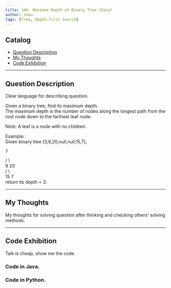 ```yaml
---
title: 104. Maximum Depth of Binary Tree (Easy)                   
author: zhou      
tags: [Tree, Depth-first Search]            
---
```


       

## Catalog  
+ [Question Description](#partI)
+ [My Thoughts](#partII)
+ [Code Exhibition](#partIII)

----------------------------------

## Question Description
Clear language for describing question.    

Given a binary tree, find its maximum depth.     
The maximum depth is the number of nodes along the longest path from the root node down to the farthest leaf node.     

Note: A leaf is a node with no children.      

Example:     
Given binary tree [3,9,20,null,null,15,7],    

    3   
   / \   
  9  20   
    /  \   
   15   7  
return its depth = 3.     


----------------------------------

## My Thoughts
My thoughts for solving question after thinking and checking others' solving methods.        








----------------------------------

## Code Exhibition
Talk is cheap, show me the code.    
### Code in Java.     



### Code in Python.   




